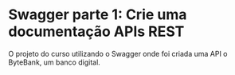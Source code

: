 # Swagger parte 1: Crie uma documentação APIs REST

O projeto do curso utilizando o Swagger onde foi criada uma API o ByteBank, um banco digital. 

